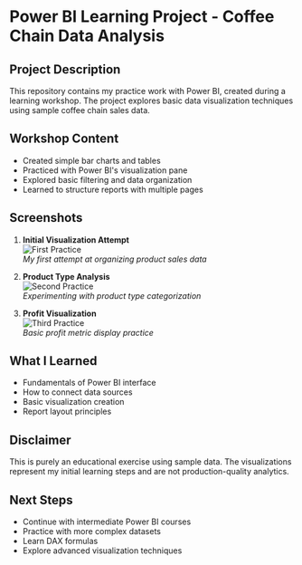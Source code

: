 # Power BI Learning Project - Coffee Chain Data Analysis

## Project Description
This repository contains my practice work with Power BI, created during a learning workshop. The project explores basic data visualization techniques using sample coffee chain sales data.

## Workshop Content
- Created simple bar charts and tables
- Practiced with Power BI's visualization pane
- Explored basic filtering and data organization
- Learned to structure reports with multiple pages

## Screenshots
1. **Initial Visualization Attempt**  
   ![First Practice](./Screenshot(39).png)  
   *My first attempt at organizing product sales data*

2. **Product Type Analysis**  
   ![Second Practice](./Screenshot_(40).png)  
   *Experimenting with product type categorization*

3. **Profit Visualization**  
   ![Third Practice](./Screenshot_(41).png)  
   *Basic profit metric display practice*

## What I Learned
- Fundamentals of Power BI interface
- How to connect data sources
- Basic visualization creation
- Report layout principles

## Disclaimer
This is purely an educational exercise using sample data. The visualizations represent my initial learning steps and are not production-quality analytics.

## Next Steps
- Continue with intermediate Power BI courses
- Practice with more complex datasets
- Learn DAX formulas
- Explore advanced visualization techniques
